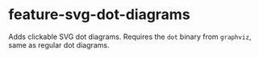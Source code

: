 feature-svg-dot-diagrams
========================

Adds clickable SVG dot diagrams.
Requires the `dot` binary from `graphviz`, same as regular dot diagrams.
